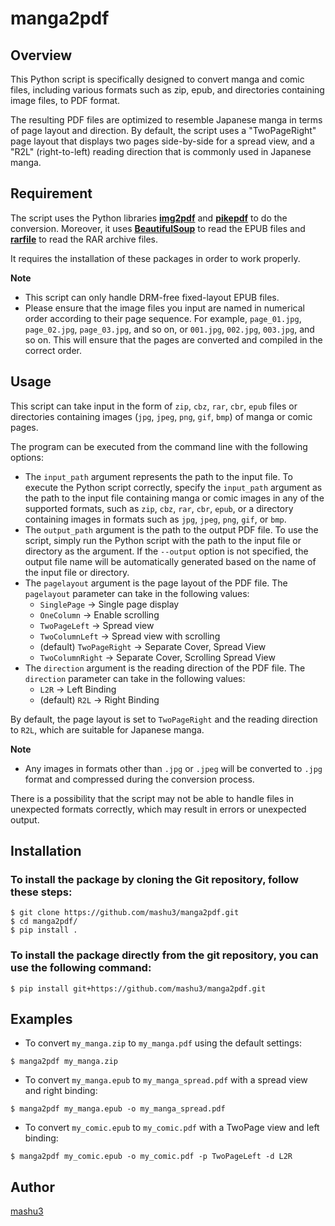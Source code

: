 # manga2pdf
## Overview
This Python script is specifically designed to convert manga and comic files, including various formats such as zip, epub, and directories containing image files, to PDF format.

The resulting PDF files are optimized to resemble Japanese manga in terms of page layout and direction. By default, the script uses a "TwoPageRight" page layout that displays two pages side-by-side for a spread view, and a "R2L" (right-to-left) reading direction that is commonly used in Japanese manga.

## Requirement
The script uses the Python libraries **[img2pdf](https://pypi.org/project/img2pdf/)** and **[pikepdf](https://pypi.org/project/pikepdf/)** to do the conversion.
Moreover, it uses **[BeautifulSoup](https://pypi.org/project/beautifulsoup4/)** to read the EPUB files and **[rarfile](https://pypi.org/project/rarfile/)** to read the RAR archive files.

It requires the installation of these packages in order to work properly.

**Note**
- This script can only handle DRM-free fixed-layout EPUB files.
- Please ensure that the image files you input are named in numerical order according to their page sequence. For example, `page_01.jpg`, `page_02.jpg`, `page_03.jpg`, and so on, or `001.jpg`, `002.jpg`, `003.jpg`, and so on. This will ensure that the pages are converted and compiled in the correct order.

## Usage
This script can take input in the form of `zip`, `cbz`, `rar`, `cbr`, `epub` files or directories containing images (`jpg`, `jpeg`, `png`, `gif`, `bmp`) of manga or comic pages.

The program can be executed from the command line with the following options:
- The `input_path` argument represents the path to the input file. To execute the Python script correctly, specify the `input_path` argument as the path to the input file containing manga or comic images in any of the supported formats, such as `zip`, `cbz`, `rar`, `cbr`, `epub`, or a directory containing images in formats such as `jpg`, `jpeg`, `png`, `gif`, or `bmp`.
- The `output_path` argument is the path to the output PDF file. To use the script, simply run the Python script with the path to the input file or directory as the argument. If the `--output` option is not specified, the output file name will be automatically generated based on the name of the input file or directory.
- The `pagelayout` argument is the page layout of the PDF file. The `pagelayout` parameter can take in the following values:
    - `SinglePage` -> Single page display
    - `OneColumn` -> Enable scrolling
    - `TwoPageLeft` -> Spread view
    - `TwoColumnLeft` -> Spread view with scrolling
    - (default) `TwoPageRight` -> Separate Cover, Spread View
    - `TwoColumnRight` -> Separate Cover, Scrolling Spread View
- The `direction` argument is the reading direction of the PDF file. The `direction` parameter can take in the following values:
    - `L2R` -> Left Binding
    - (default) `R2L` -> Right Binding

By default, the page layout is set to `TwoPageRight` and the reading direction to `R2L`, which are suitable for Japanese manga.

**Note**
- Any images in formats other than `.jpg` or `.jpeg` will be converted to `.jpg` format and compressed during the conversion process.

There is a possibility that the script may not be able to handle files in unexpected formats correctly, which may result in errors or unexpected output.

## Installation
### To install the package by cloning the Git repository, follow these steps:
```
$ git clone https://github.com/mashu3/manga2pdf.git
$ cd manga2pdf/
$ pip install .
```
### To install the package directly from the git repository, you can use the following command:
```
$ pip install git+https://github.com/mashu3/manga2pdf.git
```
## Examples
- To convert `my_manga.zip` to `my_manga.pdf` using the default settings:
```
$ manga2pdf my_manga.zip
```
- To convert `my_manga.epub` to `my_manga_spread.pdf` with a spread view and right binding:
```
$ manga2pdf my_manga.epub -o my_manga_spread.pdf
```
- To convert `my_comic.epub` to `my_comic.pdf` with a TwoPage view and left binding:
```
$ manga2pdf my_comic.epub -o my_comic.pdf -p TwoPageLeft -d L2R
```

## Author
[mashu3](https://github.com/mashu3)